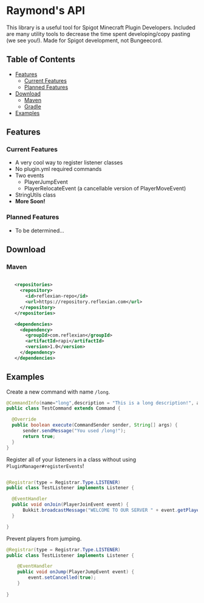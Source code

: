 # Raymond's API

This library is a useful tool for Spigot Minecraft Plugin Developers. Included are many utility tools to decrease the time spent developing/copy pasting (we see you!). Made for Spigot development, not Bungeecord.

## Table of Contents
* [Features](https://github.com/Rayrnond/RAPI/tree/master#features)
  * [Current Features](https://github.com/Rayrnond/RAPI/tree/master#current-features)
  * [Planned Features](https://github.com/Rayrnond/RAPI/tree/master#planned-features)
* [Download](https://github.com/Rayrnond/RAPI/tree/master#download)
  * [Maven](https://github.com/Rayrnond/RAPI/tree/master#maven)
  * [Gradle](https://github.com/Rayrnond/RAPI/tree/master#gradle)
* [Examples](https://github.com/Rayrnond/RAPI/tree/master#examples)


## Features

### Current Features

* A very cool way to register listener classes
* No plugin.yml required commands
 * Two events
    * PlayerJumpEvent
    * PlayerRelocateEvent (a cancellable version of PlayerMoveEvent)
* StringUtils class
* **More Soon!**

### Planned Features
* To be determined...
 
 
## Download

### Maven
 
 ```xml

    <repositories>
	  <repository>
	    <id>reflexian-repo</id>
	    <url>https://repository.reflexian.com</url>
	  </repository>
    </repositories>

    <dependencies>  
	  <dependency>
	    <groupId>com.reflexian</groupId>
	    <artifactId>rapi</artifactId>
	    <version>1.0</version>
	  </dependency>
    </dependencies>  
  ```
  
  ## Examples
  
  Create a new command with name ``/long``.
  ```java
@CommandInfo(name="long",description = "This is a long description!", aliases = {"l","longcommand"})
public class TestCommand extends Command {

    @Override
    public boolean execute(CommandSender sender, String[] args) {
        sender.sendMessage("You used /long!");
        return true;
    }
}
  ```
  
  Register all of your listeners in a class without using ``PluginManager#registerEvents``!
  ```java
  
@Registrar(type = Registrar.Type.LISTENER)
public class TestListener implements Listener {

    @EventHandler
    public void onJoin(PlayerJoinEvent event) {
        Bukkit.broadcastMessage("WELCOME TO OUR SERVER " + event.getPlayer().getName()+"!");
    }

}
```


Prevent players from jumping.
```java
@Registrar(type = Registrar.Type.LISTENER)
public class TestListener implements Listener {

    @EventHandler
    public void onJump(PlayerJumpEvent event) {
        event.setCancelled(true);
    }
    
}
```
